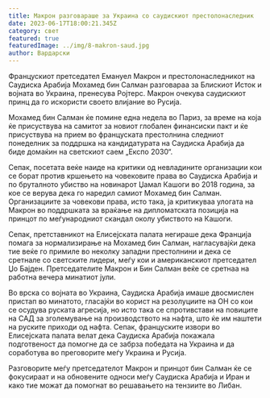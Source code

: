 ```yaml
---
title: Макрон разговараше за Украина со саудискиот престолонаследник
date: 2023-06-17T18:00:21.345Z
category: свет
featured: true
featuredImage: ../img/8-makron-saud.jpg
author: Вардарски
---
```

Францускиот претседател Емануел Макрон и престолонаследникот на Саудиска Арабија Мохамед бин Салман разговараа за Блискиот Исток и војната во Украина, пренесува Ројтерс. Макрон очекува саудискиот принц да го искористи своето влијание во Русија.

Мохамед бин Салман ќе помине една недела во Париз, за ​​време на која ќе присуствува на самитот за новиот глобален финансиски пакт и ќе присуствува на прием во француската престолнина следниот понеделник за поддршка на кандидатурата на Саудиска Арабија да биде домаќин на светскиот саем „Експо 2030“.

Сепак, посетата веќе наиде на критики од невладините организации кои се борат против кршењето на човековите права во Саудиска Арабија и по бруталното убиство на новинарот Џамал ​​Кашоги во 2018 година, за кое се верува дека го наредил самиот Мохамед бин Салман. Организациите за човекови права, исто така, ја критикуваа улогата на Макрон во поддршката за враќање на дипломатската позиција на принцот по меѓународниот скандал околу убиството на Кашоги.

Сепак, претставникот на Елисејската палата негираше дека Франција помага за нормализирање на Мохамед бин Салман, нагласувајќи дека тие веќе го примиле во неколку западни престолнини и дека се сретнале со светските лидери, меѓу кои и американскиот претседател Џо Бајден. Претседателите Макрон и Бин Салман веќе се сретнаа на работна вечера минатиот јули.

Во врска со војната во Украина, Саудиска Арабија имаше двосмислен пристап во минатото, гласајќи во корист на резолуциите на ОН со кои се осудува руската агресија, но исто така се спротивстави на повиците на САД за зголемување на производството на нафта, што ќе им наштети на руските приходи од нафта. Сепак, француските извори во Елисејската палата велат дека Саудиска Арабија покажала подготвеност да помогне да се забрза победата на Украина и да соработува во преговорите меѓу Украина и Русија.

Разговорите меѓу претседателот Макрон и принцот бин Салман ќе се фокусираат и на обновените односи меѓу Саудиска Арабија и Иран и како тие можат да помогнат во решавањето на тензиите во Либан.